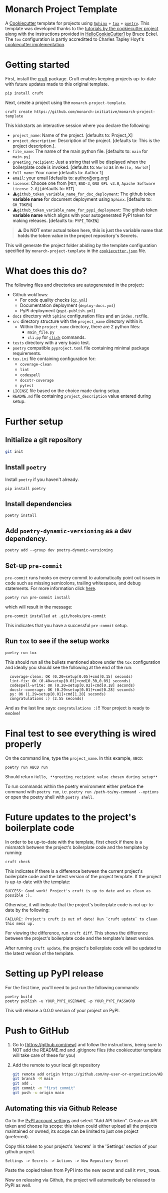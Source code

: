 # Monarch Project Template
A [Cookiecutter](https://cookiecutter.readthedocs.io/en/stable/) template for projects using [`Sphinx`](https://www.sphinx-doc.org/en/master/) + [`tox`](https://tox.wiki/en/latest/index.html) + [`poetry`](https://python-poetry.org/docs/). This template was developed thanks to the [tutorials by the cookiecutter project](https://cookiecutter.readthedocs.io/en/stable/tutorials/index.html) along with the instructions provided in [HelloCookieCutter1](https://github.com/BruceEckel/HelloCookieCutter1/blob/master/Readme.rst) by Bruce Eckel. The `tox` configuration is partly accreditted to Charles Tapley Hoyt's [cookiecutter implementation](https://github.com/cthoyt/cookiecutter-snekpack/blob/main/%7B%7Bcookiecutter.package_name%7D%7D/tox.ini).

# Getting started

First, install the [cruft](https://github.com/cruft/cruft) package. Cruft enables keeping projects up-to-date with future updates made to this original template.

```
pip install cruft
```

Next, create a project using the `monarch-project-template`.
```
cruft create https://github.com/monarch-initiative/monarch-project-template
```

This kickstarts an interactive session where you declare the following:
 - `project_name`: Name of the project. [defaults to: Project_X]
 - `project_description`: Description of the project. [defaults to: This is the project description.].
 - `file_name`: The name of the main python file. [defaults to: `main` for `main.py`]
 - `greeting_recipient`: Just a string that will be displayed when the boilerplate code is invoked. [defaults to: `World` as in `Hello, World!`]
 - `full_name`: Your name [defaults to: Author 1]
 - `email`: your email [defaults to: author@org.org]
 - `license`: Choose one from [`MIT`, `BSD-3`, `GNU GPL v3.0`, `Apache Software License 2.0`] [defaults to: `MIT`]
 - ⚠️`github_token_variable_name_for_doc_deployment`: The github token **variable name** for document deployment using `Sphinx`. [defaults to: `GH_TOKEN`]
 - ⚠️`github_token_variable_name_for_pypi_deployment`: The github token **variable name** which aligns with your autogenerated PyPI token for making releases. [defaults to: `PYPI_TOKEN`]

> :warning: **Do NOT enter actual token here, this is just the variable name that holds the token value in the project repository's Secrets.**

This will generate the project folder abiding by the template configuration specified by `monarch-project-template` in the [`cookiecutter.json`](https://github.com/monarch-initiative/monarch-project-template/blob/main/cookiecutter.json) file. 

# What does this do?

The following files and directories are autogenerated in the project:

 - Github wokflows:
   - For code quality checks (`qc.yml`)
   - Documentation deployment (`deploy-docs.yml`)
   - PyPI deployment (`pypi-publish.yml`)
 - `docs` directory with `Sphinx` configuration files and an `index.rst`file.
 - `src` directory structure with the `project_name` directory within it.
   - Within the `project_name` directory, there are 2 python files:
     - `main_file.py`
     - `cli.py` for [`click`](https://click.palletsprojects.com) commands.
 - `tests` directory with a very basic test.
 - `poetry` compatible `pyproject.toml` file containing minimal package requirements.
 - `tox.ini` file containing configuration for:
   -  `coverage-clean`
   -  `lint`
   -  `codespell`
   -  `docstr-coverage`
   -  `pytest`
- `LICENSE` file based on the choice made during setup. 
- `README.md` file containing `project_description` value entered during setup.


# Further setup

## Initialize a git repository
```bash
git init
```

## Install `poetry`
Install `poetry` if you haven't already.
```
pip install poetry
```
## Install dependencies
```
poetry install
```

## Add `poetry-dynamic-versioning` as a dev dependency.
```
poetry add --group dev poetry-dynamic-versioning
```

## Set-up `pre-commit`
`pre-commit` runs hooks on every commit to automatically point out issues in code such as missing semicolons, trailing whitespace, and debug statements. For more information click [here](https://pre-commit.com).

```
poetry run pre-commit install
```
which will result in the message: 
```
pre-commit installed at .git/hooks/pre-commit
``` 
This indicates that you have a successful `pre-commit` setup.

## Run `tox` to see if the setup works
```
poetry run tox
```

This should run all the bullets mentioned above under the `tox` configuration and ideally you should see the following at the end of the run:
```
  coverage-clean: OK (0.20=setup[0.05]+cmd[0.15] seconds)
  lint-fix: OK (0.40=setup[0.01]+cmd[0.30,0.09] seconds)
  codespell-write: OK (0.20=setup[0.02]+cmd[0.18] seconds)
  docstr-coverage: OK (0.29=setup[0.01]+cmd[0.28] seconds)
  py: OK (1.29=setup[0.01]+cmd[1.28] seconds)
  congratulations :) (2.55 seconds)
```

And as the last line says: `congratulations :)`!! Your project is ready to evolve!

# Final test to see everything is wired properly

On the command line, type the `project_name`. In this example, `ABCD`:
```
poetry run ABCD run
```
Should return `Hello, **greeting_recipient value chosen during setup**`

To run commands within the poetry environment either preface the command with `poetry run`, i.e. `poetry run /path-to/my-command --options` or open the poetry shell with `poetry shell`.

# Future updates to the project's boilerplate code

In order to be up-to-date with the template, first check if there is a mismatch between the project's boilerplate code and the template by running:
```
cruft check
```

This indicates if there is a difference between the current project's boilerplate code and the latest version of the project template. If the project is up-to-date with the template:
```
SUCCESS: Good work! Project's cruft is up to date and as clean as possible :).
```

Otherwise, it will indicate that the project's boilerplate code is not up-to-date by the following:
```
FAILURE: Project's cruft is out of date! Run `cruft update` to clean this mess up.
```

For viewing the difference, run `cruft diff`. This shows the difference between the project's boilerplate code and the template's latest version.

After running `cruft update`, the project's boilerplate code will be updated to the latest version of the template.

# Setting up PyPI release

For the first time, you'll need to just run the following commands:
```
poetry build
poetry publish -u YOUR_PYPI_USERNAME -p YOUR_PYPI_PASSWORD
```
This will release a 0.0.0 version of your project on PyPI.

# Push to GitHub

1. Go to [https://github.com/new] and follow the instructions, being sure to
   NOT add the README.md and .gitignore files (the cookiecutter template will take
   care of these for you)

2. Add the remote to your local git repository

   ```bash
   git remote add origin https://github.com/my-user-or-organization/ABCD.git
   git branch -M main
   git add .
   git commit -m "first commit"
   git push -u origin main
   ```

## Automating this via Github Release
Go to the [PyPI account settings](https://pypi.org/manage/account/#two-factor) and select "Add API token". Create an API token and choose its scope: this token could either upload all the projects maintained or owned, its scope can be limited to just one project (preferred).

Copy this token to your project's 'secrets' in the 'Settings' section of your github project.
```
Settings -> Secrets -> Actions -> New Repository Secret
```
Paste the copied token from PyPI into the new secret and call it `PYPI_TOKEN`.

Now on releasing via Github, the project will automatically be released to PyPI as well.
